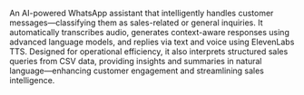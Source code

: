 An AI-powered WhatsApp assistant that intelligently handles customer messages—classifying them as sales-related or general inquiries. It automatically transcribes audio, generates context-aware responses using advanced language models, and replies via text and voice using ElevenLabs TTS. Designed for operational efficiency, it also interprets structured sales queries from CSV data, providing insights and summaries in natural language—enhancing customer engagement and streamlining sales intelligence.